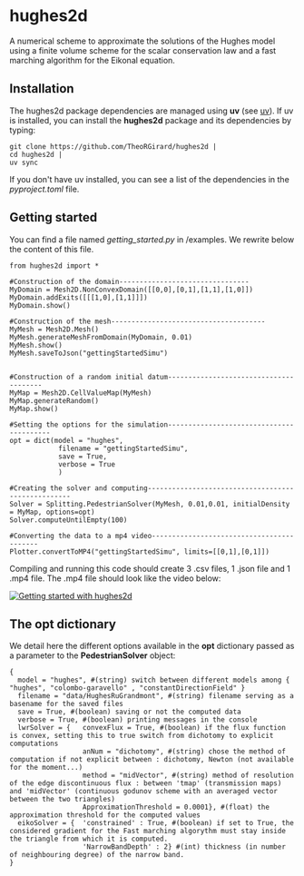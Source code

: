 # hughes2d
A numerical scheme to approximate the solutions of the Hughes model using a finite volume scheme for the scalar conservation law and a fast marching algorithm for the Eikonal equation.

## Installation
The hughes2d package dependencies are managed using **uv** (see [uv](https://docs.astral.sh/uv/)). If uv is installed, you can install the **hughes2d** package and its dependencies by typing:
```
git clone https://github.com/TheoRGirard/hughes2d |
cd hughes2d |
uv sync
```
If you don't have uv installed, you can see a list of the dependencies in the _pyproject.toml_ file.

## Getting started
You can find a file named _getting_started.py_ in /examples. We rewrite below the content of this file.
```
from hughes2d import *

#Construction of the domain--------------------------------
MyDomain = Mesh2D.NonConvexDomain([[0,0],[0,1],[1,1],[1,0]])
MyDomain.addExits([[[1,0],[1,1]]])
MyDomain.show()

#Construction of the mesh--------------------------------------
MyMesh = Mesh2D.Mesh()
MyMesh.generateMeshFromDomain(MyDomain, 0.01)
MyMesh.show()
MyMesh.saveToJson("gettingStartedSimu")


#Construction of a random initial datum---------------------------------------
MyMap = Mesh2D.CellValueMap(MyMesh)
MyMap.generateRandom()
MyMap.show()

#Setting the options for the simulation-----------------------------------------
opt = dict(model = "hughes",
            filename = "gettingStartedSimu",
            save = True,
            verbose = True
            )

#Creating the solver and computing---------------------------------------------------
Solver = Splitting.PedestrianSolver(MyMesh, 0.01,0.01, initialDensity = MyMap, options=opt)
Solver.computeUntilEmpty(100)

#Converting the data to a mp4 video------------------------------------------
Plotter.convertToMP4("gettingStartedSimu", limits=[[0,1],[0,1]])
```
Compiling and running this code should create 3 .csv files, 1 .json file and 1 .mp4 file. The .mp4 file should look like the video below:

[![Getting started with hughes2d](https://i.makeagif.com/media/5-02-2025/oBBLmJ.gif)](https://youtu.be/jk6qBHxYFz4)


## The **opt** dictionary

We detail here the different options available in the **opt** dictionary passed as a parameter to the **PedestrianSolver** object:
```
{
  model = "hughes", #(string) switch between different models among { "hughes", "colombo-garavello" , "constantDirectionField" }
  filename = "data/HughesRuGrandmont", #(string) filename serving as a basename for the saved files
  save = True, #(boolean) saving or not the computed data
  verbose = True, #(boolean) printing messages in the console
  lwrSolver = {   convexFlux = True, #(boolean) if the flux function is convex, setting this to true switch from dichotomy to explicit computations
                  anNum = "dichotomy", #(string) chose the method of computation if not explicit between : dichotomy, Newton (not available for the moment...)
                  method = "midVector", #(string) method of resolution of the edge discontinuous flux : between 'tmap' (transmission maps) and 'midVector' (continuous godunov scheme with an averaged vector between the two triangles)
                  ApproximationThreshold = 0.0001}, #(float) the approximation threshold for the computed values
  eikoSolver = {  'constrained' : True, #(boolean) if set to True, the considered gradient for the Fast marching algorythm must stay inside the triangle from which it is computed.
                  'NarrowBandDepth' : 2} #(int) thickness (in number of neighbouring degree) of the narrow band.
}
```
